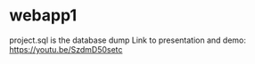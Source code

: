 # webapp1
project.sql is the database dump
Link to presentation and demo: https://youtu.be/SzdmD50setc
